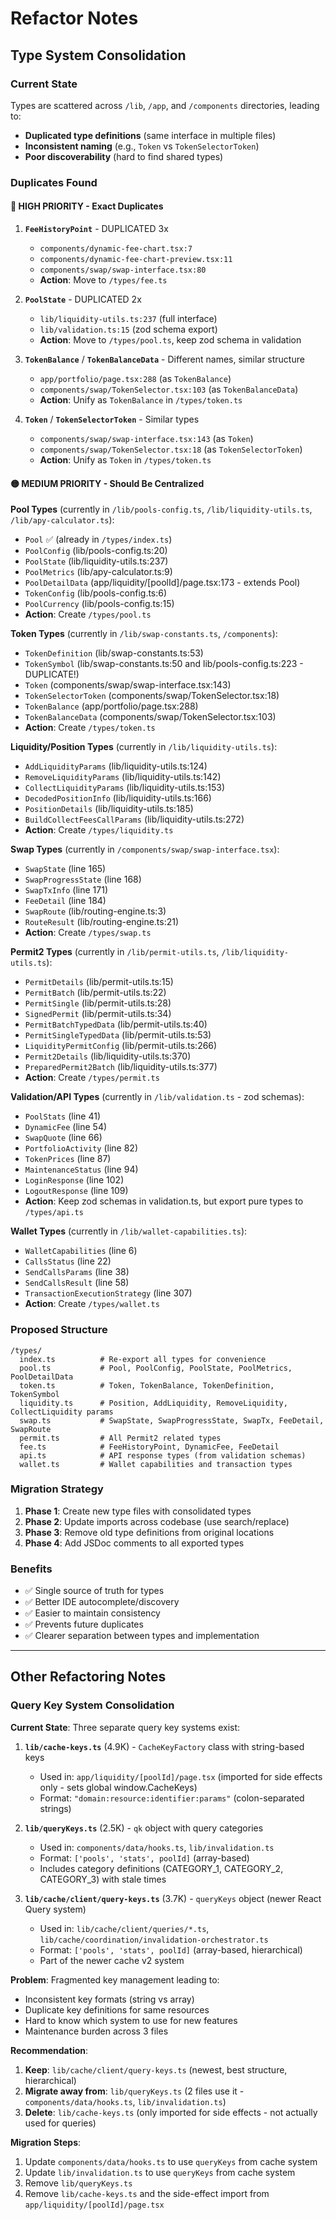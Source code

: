 # Refactor Notes

## Type System Consolidation

### Current State
Types are scattered across `/lib`, `/app`, and `/components` directories, leading to:
- **Duplicated type definitions** (same interface in multiple files)
- **Inconsistent naming** (e.g., `Token` vs `TokenSelectorToken`)
- **Poor discoverability** (hard to find shared types)

### Duplicates Found

#### 🔴 HIGH PRIORITY - Exact Duplicates

1. **`FeeHistoryPoint`** - DUPLICATED 3x
   - `components/dynamic-fee-chart.tsx:7`
   - `components/dynamic-fee-chart-preview.tsx:11`
   - `components/swap/swap-interface.tsx:80`
   - **Action**: Move to `/types/fee.ts`

2. **`PoolState`** - DUPLICATED 2x
   - `lib/liquidity-utils.ts:237` (full interface)
   - `lib/validation.ts:15` (zod schema export)
   - **Action**: Move to `/types/pool.ts`, keep zod schema in validation

3. **`TokenBalance`** / **`TokenBalanceData`** - Different names, similar structure
   - `app/portfolio/page.tsx:288` (as `TokenBalance`)
   - `components/swap/TokenSelector.tsx:103` (as `TokenBalanceData`)
   - **Action**: Unify as `TokenBalance` in `/types/token.ts`

4. **`Token`** / **`TokenSelectorToken`** - Similar types
   - `components/swap/swap-interface.tsx:143` (as `Token`)
   - `components/swap/TokenSelector.tsx:18` (as `TokenSelectorToken`)
   - **Action**: Unify as `Token` in `/types/token.ts`

#### 🟡 MEDIUM PRIORITY - Should Be Centralized

**Pool Types** (currently in `/lib/pools-config.ts`, `/lib/liquidity-utils.ts`, `/lib/apy-calculator.ts`):
- `Pool` ✅ (already in `/types/index.ts`)
- `PoolConfig` (lib/pools-config.ts:20)
- `PoolState` (lib/liquidity-utils.ts:237)
- `PoolMetrics` (lib/apy-calculator.ts:9)
- `PoolDetailData` (app/liquidity/[poolId]/page.tsx:173 - extends Pool)
- `TokenConfig` (lib/pools-config.ts:6)
- `PoolCurrency` (lib/pools-config.ts:15)
- **Action**: Create `/types/pool.ts`

**Token Types** (currently in `/lib/swap-constants.ts`, `/components`):
- `TokenDefinition` (lib/swap-constants.ts:53)
- `TokenSymbol` (lib/swap-constants.ts:50 and lib/pools-config.ts:223 - DUPLICATE!)
- `Token` (components/swap/swap-interface.tsx:143)
- `TokenSelectorToken` (components/swap/TokenSelector.tsx:18)
- `TokenBalance` (app/portfolio/page.tsx:288)
- `TokenBalanceData` (components/swap/TokenSelector.tsx:103)
- **Action**: Create `/types/token.ts`

**Liquidity/Position Types** (currently in `/lib/liquidity-utils.ts`):
- `AddLiquidityParams` (lib/liquidity-utils.ts:124)
- `RemoveLiquidityParams` (lib/liquidity-utils.ts:142)
- `CollectLiquidityParams` (lib/liquidity-utils.ts:153)
- `DecodedPositionInfo` (lib/liquidity-utils.ts:166)
- `PositionDetails` (lib/liquidity-utils.ts:185)
- `BuildCollectFeesCallParams` (lib/liquidity-utils.ts:272)
- **Action**: Create `/types/liquidity.ts`

**Swap Types** (currently in `/components/swap/swap-interface.tsx`):
- `SwapState` (line 165)
- `SwapProgressState` (line 168)
- `SwapTxInfo` (line 171)
- `FeeDetail` (line 184)
- `SwapRoute` (lib/routing-engine.ts:3)
- `RouteResult` (lib/routing-engine.ts:21)
- **Action**: Create `/types/swap.ts`

**Permit2 Types** (currently in `/lib/permit-utils.ts`, `/lib/liquidity-utils.ts`):
- `PermitDetails` (lib/permit-utils.ts:15)
- `PermitBatch` (lib/permit-utils.ts:22)
- `PermitSingle` (lib/permit-utils.ts:28)
- `SignedPermit` (lib/permit-utils.ts:34)
- `PermitBatchTypedData` (lib/permit-utils.ts:40)
- `PermitSingleTypedData` (lib/permit-utils.ts:53)
- `LiquidityPermitConfig` (lib/permit-utils.ts:266)
- `Permit2Details` (lib/liquidity-utils.ts:370)
- `PreparedPermit2Batch` (lib/liquidity-utils.ts:377)
- **Action**: Create `/types/permit.ts`

**Validation/API Types** (currently in `/lib/validation.ts` - zod schemas):
- `PoolStats` (line 41)
- `DynamicFee` (line 54)
- `SwapQuote` (line 66)
- `PortfolioActivity` (line 82)
- `TokenPrices` (line 87)
- `MaintenanceStatus` (line 94)
- `LoginResponse` (line 102)
- `LogoutResponse` (line 109)
- **Action**: Keep zod schemas in validation.ts, but export pure types to `/types/api.ts`

**Wallet Types** (currently in `/lib/wallet-capabilities.ts`):
- `WalletCapabilities` (line 6)
- `CallsStatus` (line 22)
- `SendCallsParams` (line 38)
- `SendCallsResult` (line 58)
- `TransactionExecutionStrategy` (line 307)
- **Action**: Create `/types/wallet.ts`

### Proposed Structure

```
/types/
  index.ts          # Re-export all types for convenience
  pool.ts           # Pool, PoolConfig, PoolState, PoolMetrics, PoolDetailData
  token.ts          # Token, TokenBalance, TokenDefinition, TokenSymbol
  liquidity.ts      # Position, AddLiquidity, RemoveLiquidity, CollectLiquidity params
  swap.ts           # SwapState, SwapProgressState, SwapTx, FeeDetail, SwapRoute
  permit.ts         # All Permit2 related types
  fee.ts            # FeeHistoryPoint, DynamicFee, FeeDetail
  api.ts            # API response types (from validation schemas)
  wallet.ts         # Wallet capabilities and transaction types
```

### Migration Strategy

1. **Phase 1**: Create new type files with consolidated types
2. **Phase 2**: Update imports across codebase (use search/replace)
3. **Phase 3**: Remove old type definitions from original locations
4. **Phase 4**: Add JSDoc comments to all exported types

### Benefits

- ✅ Single source of truth for types
- ✅ Better IDE autocomplete/discovery
- ✅ Easier to maintain consistency
- ✅ Prevents future duplicates
- ✅ Clearer separation between types and implementation

---

## Other Refactoring Notes

### Query Key System Consolidation

**Current State**: Three separate query key systems exist:
1. **`lib/cache-keys.ts`** (4.9K) - `CacheKeyFactory` class with string-based keys
   - Used in: `app/liquidity/[poolId]/page.tsx` (imported for side effects only - sets global window.CacheKeys)
   - Format: `"domain:resource:identifier:params"` (colon-separated strings)

2. **`lib/queryKeys.ts`** (2.5K) - `qk` object with query categories
   - Used in: `components/data/hooks.ts`, `lib/invalidation.ts`
   - Format: `['pools', 'stats', poolId]` (array-based)
   - Includes category definitions (CATEGORY_1, CATEGORY_2, CATEGORY_3) with stale times

3. **`lib/cache/client/query-keys.ts`** (3.7K) - `queryKeys` object (newer React Query system)
   - Used in: `lib/cache/client/queries/*.ts`, `lib/cache/coordination/invalidation-orchestrator.ts`
   - Format: `['pools', 'stats', poolId]` (array-based, hierarchical)
   - Part of the newer cache v2 system

**Problem**: Fragmented key management leading to:
- Inconsistent key formats (string vs array)
- Duplicate key definitions for same resources
- Hard to know which system to use for new features
- Maintenance burden across 3 files

**Recommendation**:
1. **Keep**: `lib/cache/client/query-keys.ts` (newest, best structure, hierarchical)
2. **Migrate away from**: `lib/queryKeys.ts` (2 files use it - `components/data/hooks.ts`, `lib/invalidation.ts`)
3. **Delete**: `lib/cache-keys.ts` (only imported for side effects - not actually used for queries)

**Migration Steps**:
1. Update `components/data/hooks.ts` to use `queryKeys` from cache system
2. Update `lib/invalidation.ts` to use `queryKeys` from cache system
3. Remove `lib/queryKeys.ts`
4. Remove `lib/cache-keys.ts` and the side-effect import from `app/liquidity/[poolId]/page.tsx`
